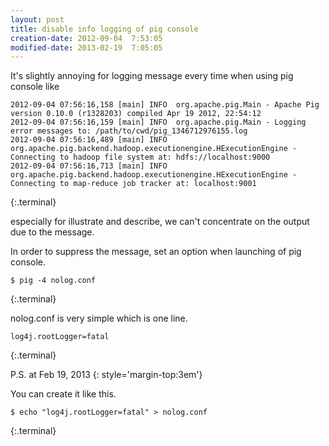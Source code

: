 ```yaml
---
layout: post
title: disable info logging of pig console
creation-date: 2012-09-04  7:53:05
modified-date: 2013-02-19  7:05:05
---
```

It's slightly annoying for logging message every time when using pig console like

    2012-09-04 07:56:16,158 [main] INFO  org.apache.pig.Main - Apache Pig version 0.10.0 (r1328203) compiled Apr 19 2012, 22:54:12
    2012-09-04 07:56:16,159 [main] INFO  org.apache.pig.Main - Logging error messages to: /path/to/cwd/pig_1346712976155.log
    2012-09-04 07:56:16,489 [main] INFO  org.apache.pig.backend.hadoop.executionengine.HExecutionEngine - Connecting to hadoop file system at: hdfs://localhost:9000
    2012-09-04 07:56:16,713 [main] INFO  org.apache.pig.backend.hadoop.executionengine.HExecutionEngine - Connecting to map-reduce job tracker at: localhost:9001
{:.terminal}

especially for illustrate and describe, we can't concentrate on the output due to the message.

In order to suppress the message, set an option when launching of pig console.

    $ pig -4 nolog.conf
{:.terminal}

nolog.conf is very simple which is one line.

    log4j.rootLogger=fatal
{:.terminal}


P.S. at Feb 19, 2013
{: style='margin-top:3em'}

You can create it like this.

    $ echo "log4j.rootLogger=fatal" > nolog.conf
{:.terminal}
